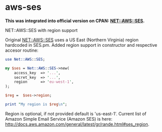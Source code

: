 aws-ses
=======

**This was integrated into official version on CPAN:  [NET::AWS::SES](http://search.cpan.org/~sherzodr/Net-AWS-SES/lib/Net/AWS/SES.pm).**


NET::AWS::SES with region support

Original [NET::AWS::SES](http://search.cpan.org/~sherzodr/Net-AWS-SES/lib/Net/AWS/SES.pm) uses a US East (Northern Virginia) region hardcoded in SES.pm. Added region support in constructor and respective accesor routine:

```perl
use Net::AWS::SES;

my $ses = Net::AWS::SES->new(
    access_key  => '...', 
    secret_key  => '...',
    region      => 'eu-west-1',
);

$reg =  $ses->region;

print "My region is $reg\n";
```

Region is optional, if not provided default is 'us-east-1'. Current list of Amazon Simple Email Service (Amazon SES) is here: http://docs.aws.amazon.com/general/latest/gr/rande.html#ses_region.
